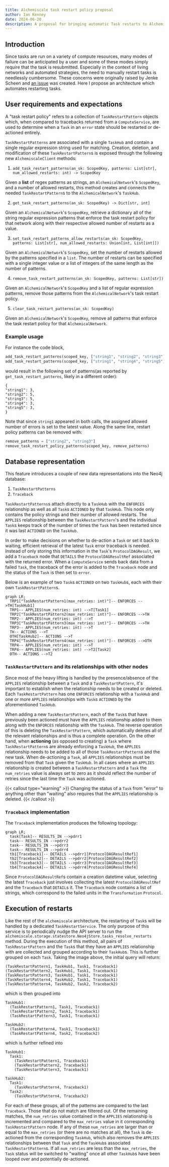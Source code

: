 ```yaml
---
title: Alchemiscale task restart policy proposal
author: Ian Kenney
date: 2024-06-20
description: A proposal for bringing automatic Task restarts to Alchemiscale, decreasing the need for users to manually intervene when resubmitting Tasks.
---
```


## Introduction

Since tasks are run on a variety of compute resources, many modes of failure can be anticipated by a user and some of these modes simply require that the task is resubmitted.
Especially in the context of living networks and automated strategies, the need to manually restart tasks is needlessly cumbersome.
These concerns were originally raised by Jenke Scheen and [an issue][issue] was created.
Here I propose an architecture which automates restarting tasks.


## User requirements and expectations

A "task restart policy" refers to a collection of `TaskRestartPattern` objects which, when compared to tracebacks returned from a `ComputeService`, are used to determine when a `Task` in an `error` state should be restarted or de-actioned entirely.

`TaskRestartPatterns` are associated with a single `TaskHub` and contain a single regular expression string used for matching.
Creation, deletion, and modification of these `TaskRestartPattern`s is exposed through the following new `AlchemiscaleClient` methods:

1. `add_task_restart_patterns(an_sk: ScopedKey, patterns: List[str], num_allowed_restarts: int) -> ScopedKey`

Given a **list** of regex patterns as strings, an `AlchemicalNetwork`'s `ScopedKey`, and a number of allowed restarts, this method creates and connects the needed `TaskRestartPattern`s to the `AlchemicalNetwork`'s `TaskHub`.

2. `get_task_restart_patterns(an_sk: ScopedKey) -> Dict[str, int]`

Given an `AlchemicalNetwork`'s `ScopedKey`, retrieve a dictionary all of the string regular expression patterns that enforce the task restart policy for that network along with their respective allowed number of restarts as a value.

3. `set_task_restart_patterns_allow_restarts(an_sk: ScopedKey, patterns: List[str], num_allowed_restarts: Union[int, List[int]])`

Given an `AlchemicalNetwork`'s `ScopedKey`, set the number of restarts allowed by the patterns specified in a `list`.
The number of restarts can be specified with a single integer value or a list of integers of the same length as the number of patterns.

4. `remove_task_restart_patterns(an_sk: ScopedKey, patterns: List[str])`

Given an `AlchemicalNetwork`'s `ScopedKey` and a list of regular expression patterns, remove those patterns from the `AlchemicalNetwork`'s task restart policy.

5. `clear_task_restart_patterns(an_sk: ScopedKey)`

Given an `AlchemicalNetwork`'s `ScopedKey`, remove all patterns that enforce the task restart policy for that `AlchemicalNetwork`.


### Example usage

For instance the code block,

```python
add_task_restart_patterns(scoped_key, ["string1", "string2", "string3"], 5)
add_task_restart_patterns(scoped_key, ["string1", "string4", "string5"], 3)
```

would result in the following set of patterns(as reported by `get_task_restart_patterns`, likely in a different order):

```
{
"string1": 3,
"string2": 5,
"string3": 5,
"string4": 3,
"string5": 3,
}
```

Note that since `string1` appeared in both calls, the assigned allowed number of errors is set to the latest value.
Along the same line, restart policy patterns can be removed with:

```python
remove_patterns = ["string2", "string3"]
remove_task_restart_policy_patterns(scoped_key, remove_patterns)
```

## Database representation

This feature introduces a couple of new data representations into the Neo4j database:

1. `TaskRestartPatterns`
2. `Traceback`

`TaskRestartPatterns`s attach directly to a `TaskHub` with the `ENFORCES` relationship as well as all `Task`s `ACTIONED` by that `TaskHub`.
This node only contains the policy strings and their number of allowed restarts.
The `APPLIES` relationship between the `TaskRestartPattern`'s and the individual `Task`s keeps track of the number of times the `Task` has been restarted since it was last `ACTIONED` on the `TaskHub`.

In order to make decisions on whether to de-action a `Task` or set it back to waiting, efficient retrieval of the latest `Task` error traceback is needed.
Instead of only storing this information in the `Task`'s `ProtocolDAGResult`, we add a `Traceback` node that `DETAILS` the `ProtocolDAGResultRef` associated with the returned error.
When a `ComputeService` sends back data from a failed `Task`, the traceback of the error is added to the `Traceback` node and the status of the `Task` is then set to `error`.

Below is an example of two `Task`s `ACTIONED` on two `TaskHub`s, each with their own `TaskRestartPattern`s.

```mermaid
graph LR;
  TRP1["TaskRestartPattern1(max_retries: int)"]-- ENFORCES -->TH[TaskHub1]
  TRP1-- APPLIES(num_retries: int) -->T[Task1]
  TRP2["TaskRestartPattern2(max_retries: int)"]-- ENFORCES -->TH
  TRP2-- APPLIES(num_retries: int) -->T
  TRP3["TaskRestartPattern3(max_retries: int)"]-- ENFORCES -->TH
  TRP3-- APPLIES(num_retries: int) -->T
  TH-- ACTIONS -->T
  OTH[TaskHub2]-- ACTIONS -->T
  TRP4["TaskRestartPattern4(max_retries: int)"]-- ENFORCES -->OTH
  TRP4-- APPLIES(num_retries: int) -->T
  TRP4-- APPLIES(num_retries: int) -->T2[Task2]
  OTH-- ACTIONS -->T2
```


### `TaskRestartPattern` and its relationships with other nodes

Since most of the heavy lifting is handled by the presence/absence of the `APPLIES` relationship between a `Task` and a `TaskRestartPattern`, it's important to establish when the relationship needs to be created or deleted.
Each `TaskRestartPattern` has one `ENFORCES` relationship with a `TaskHub` and one or more `APPLIES` relationships with `Task`s `ACTIONED` by the aforementioned `TaskHub`.

When adding a new `TaskRestartPattern`, each of the `Task`s that have previously been actioned must have the `APPLIES` relationship added to them along with the `ENFORCES` relationship with the `TaskHub`.
The reverse operation of this is deleting the `TaskRestartPattern`, which automatically deletes all of the relevant relationships and is thus a complete operation.
On the other hand, when **actioning** (as opposed to creating) a `Task` where `TaskRestartPattern`s are already enforcing a `TaskHub`, the `APPLIES` relationship needs to be added to all of those `TaskRestartPattern`s and the new task.
When de-actioning a `Task`, all `APPLIES` relationships must be removed from that `Task` given the `TaskHub`.
In all cases where an `APPLIES` relationship is created between a `TaskRestartPattern` and a `Task` the `num_retries` value is always set to zero as it should reflect the number of retries since the last time the `Task` was actioned.

{{< callout type="warning" >}}
Changing the status of a `Task` from "error" to anything other than "waiting" also requires that the `APPLIES` relationship is deleted.
{{< /callout >}}

### `Traceback` implementation

The `Traceback` implementation produces the following topology:

```mermaid
graph LR;
  task[Task]-- RESULTS_IN -->pdrr1
  task-- RESULTS_IN -->pdrr2
  task-- RESULTS_IN -->pdrr3
  task-- RESULTS_IN -->pdrr4
  tb1[Traceback1]-- DETAILS -->pdrr1[ProtocolDAGResultRef1]
  tb2[Traceback2]-- DETAILS -->pdrr2[ProtocolDAGResultRef2]
  tb3[Traceback3]-- DETAILS -->pdrr3[ProtocolDAGResultRef3]
  tb4[Traceback4]-- DETAILS -->pdrr4[ProtocolDAGResultRef4]
```

Since `ProtocolDAGResultRef`s contain a creation datetime value, selecting the latest `Traceback` just involves collecting the latest `ProtocolDAGResultRef` and the `Traceback` that `DETAIL`s it.
The `Traceback` node contains a list of strings, which correspond to the failed units in the `Transformation` `Protocol`.

## Execution of restarts

Like the rest of the `alchemiscale` architecture, the restarting of `Task`s will be handled by a dedicated `TaskRestartService`.
The only purpose of this service is to periodically nudge the API server to run the `alchemiscale.storage.statestore.Neo4jStore.tasks_resolve_restarts` method.
During the execution of this method, all pairs of `TaskRestartPattern` and the `Task`s that they have an `APPLIES` relationship with are collected and grouped according to their `TaskHub`s.
This is further grouped on each `Task`.
Taking the image above, the initial query will return:

```
(TaskRestartPattern1, TaskHub1, Task1, Traceback1)
(TaskRestartPattern2, TaskHub1, Task1, Traceback1)
(TaskRestartPattern3, TaskHub1, Task1, Traceback1)
(TaskRestartPattern4, TaskHub2, Task1, Traceback1)
(TaskRestartPattern4, TaskHub2, Task2, Traceback2)
```

which is then grouped into

```
TaskHub1:
  (TaskRestartPattern1, Task1, Traceback1)
  (TaskRestartPattern2, Task1, Traceback1)
  (TaskRestartPattern3, Task1, Traceback1)

TaskHub2:
  (TaskRestartPattern4, Task1, Traceback1)
  (TaskRestartPattern4, Task2, Traceback2)
```

which is further refined into

```
TaskHub1:
  Task1:
    (TaskRestartPattern1, Traceback1)
    (TaskRestartPattern2, Traceback1)
    (TaskRestartPattern3, Traceback1)

TaskHub2:
  Task1:
    (TaskRestartPattern4, Traceback1)
  Task2:
    (TaskRestartPattern4, Traceback2)
```

For each of these groups, all of the patterns are compared to the last `Traceback`.
Those that do not match are filtered out.
Of the remaining matches, the `num_retries` value contained in the `APPLIES` relationship is incremented and compared to the `max_retries` value in it corresponding `TaskRestartPattern` node.
If any of these `num_retries` are larger than or equal to the `max_retries` (or there are no matches at all), the `Task` is de-actioned from the corresponding `TaskHub`, which also removes the `APPLIES` relationships between that `Task` and the `TaskHub`s associated `TaskRestartPattern`s.
If all `num_retries` are less than the `max_retries`, the `Task` status will be switched to "waiting" once all other `TaskHub`s have been looped over and potentially de-actioned.


[issue]: https://github.com/openforcefield/alchemiscale/issues/277
